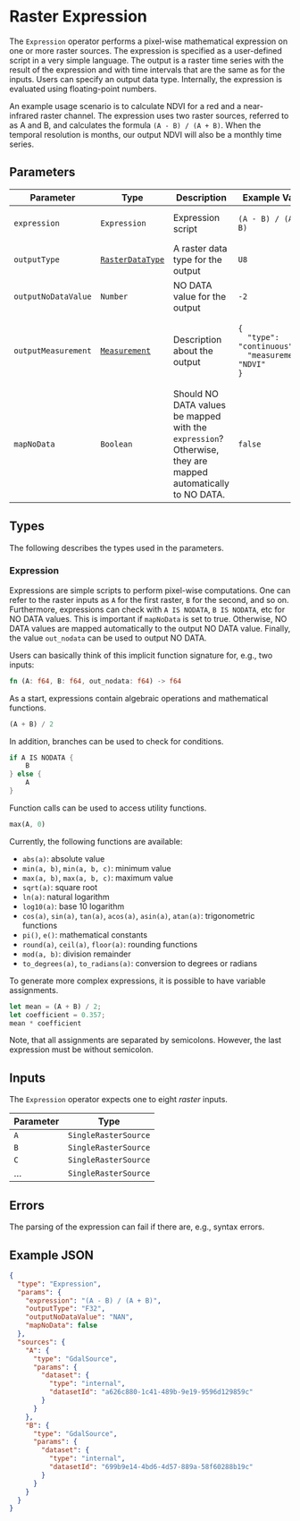 # Raster Expression

The `Expression` operator performs a pixel-wise mathematical expression on one or more raster sources.
The expression is specified as a user-defined script in a very simple language.
The output is a raster time series with the result of the expression and with time intervals that are the same as for the inputs.
Users can specify an output data type.
Internally, the expression is evaluated using floating-point numbers.

An example usage scenario is to calculate NDVI for a red and a near-infrared raster channel.
The expression uses two raster sources, referred to as A and B, and calculates the formula `(A - B) / (A + B)`.
When the temporal resolution is months, our output NDVI will also be a monthly time series.

## Parameters

| Parameter           | Type                                             | Description                                                                                                 | Example Value                                                                                            |
| ------------------- | ------------------------------------------------ | ----------------------------------------------------------------------------------------------------------- | -------------------------------------------------------------------------------------------------------- |
| `expression`        | `Expression`                                     | Expression script                                                                                           | <pre><code>(A - B) / (A + B)</code></pre>                                                                |
| `outputType`        | [`RasterDataType`](/datatypes/rasterdatatype.md) | A raster data type for the output                                                                           | <pre><code>U8</code></pre>                                                                               |
| `outputNoDataValue` | `Number`                                         | NO DATA value for the output                                                                                | <pre><code>-2</code></pre>                                                                               |
| `outputMeasurement` | [`Measurement`](/datatypes/measurement.md)       | Description about the output                                                                                | <pre><code>{<br>&nbsp;&nbsp;"type": "continuous",<br>&nbsp;&nbsp;"measurement": "NDVI"<br>}</code></pre> |
| `mapNoData`         | `Boolean`                                        | Should NO DATA values be mapped with the `expression`? Otherwise, they are mapped automatically to NO DATA. | <pre><code>false</code></pre>                                                                            |

## Types

The following describes the types used in the parameters.

### Expression

Expressions are simple scripts to perform pixel-wise computations.
One can refer to the raster inputs as `A` for the first raster, `B` for the second, and so on.
Furthermore, expressions can check with `A IS NODATA`, `B IS NODATA`, etc for NO DATA values.
This is important if `mapNoData` is set to true.
Otherwise, NO DATA values are mapped automatically to the output NO DATA value.
Finally, the value `out_nodata` can be used to output NO DATA.

Users can basically think of this implicit function signature for, e.g., two inputs:

```Rust
fn (A: f64, B: f64, out_nodata: f64) -> f64
```

As a start, expressions contain algebraic operations and mathematical functions.

```Rust
(A + B) / 2
```

In addition, branches can be used to check for conditions.

```Rust
if A IS NODATA {
    B
} else {
    A
}
```

Function calls can be used to access utility functions.

```Rust
max(A, 0)
```

Currently, the following functions are available:

- `abs(a)`: absolute value
- `min(a, b)`, `min(a, b, c)`: minimum value
- `max(a, b)`, `max(a, b, c)`: maximum value
- `sqrt(a)`: square root
- `ln(a)`: natural logarithm
- `log10(a)`: base 10 logarithm
- `cos(a)`, `sin(a)`, `tan(a)`, `acos(a)`, `asin(a)`, `atan(a)`: trigonometric functions
- `pi()`, `e()`: mathematical constants
- `round(a)`, `ceil(a)`, `floor(a)`: rounding functions
- `mod(a, b)`: division remainder
- `to_degrees(a)`, `to_radians(a)`: conversion to degrees or radians

To generate more complex expressions, it is possible to have variable assignments.

```Rust
let mean = (A + B) / 2;
let coefficient = 0.357;
mean * coefficient
```

Note, that all assignments are separated by semicolons.
However, the last expression must be without semicolon.

## Inputs

The `Expression` operator expects one to eight _raster_ inputs.

| Parameter | Type                 |
| --------- | -------------------- |
| `A`       | `SingleRasterSource` |
| `B`       | `SingleRasterSource` |
| `C`       | `SingleRasterSource` |
| …         | `SingleRasterSource` |

## Errors

The parsing of the expression can fail if there are, e.g., syntax errors.

## Example JSON

```json
{
  "type": "Expression",
  "params": {
    "expression": "(A - B) / (A + B)",
    "outputType": "F32",
    "outputNoDataValue": "NAN",
    "mapNoData": false
  },
  "sources": {
    "A": {
      "type": "GdalSource",
      "params": {
        "dataset": {
          "type": "internal",
          "datasetId": "a626c880-1c41-489b-9e19-9596d129859c"
        }
      }
    },
    "B": {
      "type": "GdalSource",
      "params": {
        "dataset": {
          "type": "internal",
          "datasetId": "699b9e14-4bd6-4d57-889a-58f60288b19c"
        }
      }
    }
  }
}
```
